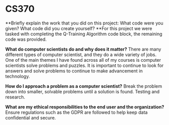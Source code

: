 # CS370

**Briefly explain the work that you did on this project: What code were you given? What code did you create yourself?
**For this project we were tasked with completing the Q-Training Algorithm code block, the remaining code was provided. 

**What do computer scientists do and why does it matter?**
There are many different types of computer scientist, and they do a wide variety of jobs. One of the main themes I have found across all of my courses is computer scientists solve problems and puzzles. It is important to continue to look for answers and solve problems to continue to make advancement in  technology. 

**How do I approach a problem as a computer scientist?**
Break the problem down into smaller, solvable problems until a solution is found. Testing and research. 

**What are my ethical responsibilities to the end user and the organization?**
Ensure regulations such as the GDPR are followed to help keep  data confidential and secure. 
